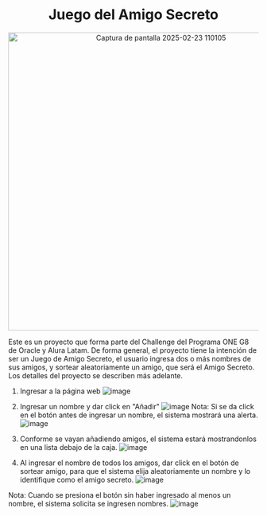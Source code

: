 <h1 align="center"> Juego del Amigo Secreto </h1>
<center> <img width="599" alt="Captura de pantalla 2025-02-23 110105" src="https://github.com/user-attachments/assets/7163aacd-9923-4d40-a36f-2847104ce11f"/> </center>

Este es un proyecto que forma parte del Challenge del Programa ONE G8 de Oracle y Alura Latam. De forma general, el proyecto tiene la intención de ser un Juego de Amigo Secreto, el usuario ingresa dos o más nombres de sus amigos, y sortear aleatoriamente un amigo, que será el Amigo Secreto. Los detalles del proyecto se describen más adelante.

1. Ingresar a la página web
![image](https://github.com/user-attachments/assets/91ac2846-52cf-410f-ad6b-918c1bd59f50)

2. Ingresar un nombre y dar click en "Añadir"
![image](https://github.com/user-attachments/assets/91ec7a6e-32ec-4773-92f9-ee47003df13b)
Nota: Si se da click en el botón antes de ingresar un nombre, el sistema mostrará una alerta.
![image](https://github.com/user-attachments/assets/597ddc36-b3ab-4031-83c1-95340467b4c8)
3. Conforme se vayan añadiendo amigos, el sistema estará mostrandonlos en una lista debajo de la caja.
![image](https://github.com/user-attachments/assets/dbb06c4e-545b-46d0-8328-82646d0d7f4f)
4. Al ingresar el nombre de todos los amigos, dar click en el botón de sortear amigo, para que el sistema elija aleatoriamente un nombre y lo identifique como el amigo secreto.
![image](https://github.com/user-attachments/assets/e06340ce-3872-4e57-a1bc-f7ba7f9077bb)

Nota: Cuando se presiona el botón sin haber ingresado al menos un nombre, el sistema solicita se ingresen nombres.
![image](https://github.com/user-attachments/assets/5918fec6-d2ca-4ca1-ab2f-750db762c269)
